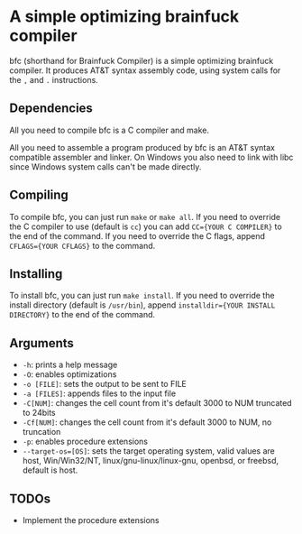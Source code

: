 # A simple optimizing brainfuck compiler

bfc (shorthand for Brainfuck Compiler) is a simple optimizing brainfuck compiler.
It produces AT&T syntax assembly code, using system calls for the `,` and `.` instructions.

## Dependencies

All you need to compile bfc is a C compiler and make.

All you need to assemble a program produced by bfc is an AT&T syntax compatible assembler and linker.
On Windows you also need to link with libc since Windows system calls can't be made directly.

## Compiling

To compile bfc, you can just run `make` or `make all`.
If you need to override the C compiler to use (default is `cc`) you can add `CC={YOUR C COMPILER}` to the end of the command.
If you need to override the C flags, append `CFLAGS={YOUR CFLAGS}` to the command.

## Installing

To install bfc, you can just run `make install`.
If you need to override the install directory (default is `/usr/bin`), append `installdir={YOUR INSTALL DIRECTORY}` to the end of the command.

## Arguments

- `-h`: prints a help message
- `-O`: enables optimizations
- `-o [FILE]`: sets the output to be sent to FILE
- `-a [FILES]`: appends files to the input file
- `-C[NUM]`: changes the cell count from it's default 3000 to NUM truncated to 24bits
- `-Cf[NUM]`: changes the cell count from it's default 3000 to NUM, no truncation
- `-p`: enables procedure extensions
- `--target-os=[OS]`: sets the target operating system, valid values are host, Win/Win32/NT, linux/gnu-linux/linux-gnu, openbsd, or freebsd, default is host.

## TODOs

- Implement the procedure extensions
